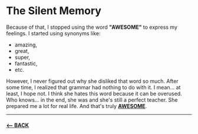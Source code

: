 # The Silent Memory

Because of that, I stopped using the word **"AWESOME"** to express my feelings. I started using synonyms like:
- amazing,
- great,
- super,
- fantastic,
- etc.

However, I never figured out why she disliked that word so much. After some time, I realized that grammar had nothing to do with it. I mean... at least, I hope not. I think she hates this word because it can be overused. Who knows... in the end, she was and she's still a perfect teacher. She prepared me a lot for real life. And that's truly **[AWESOME](https://github.com/BenjaminHaverla/English-essay-workflow.git)**.


-------------------------------------------------------------

#### [<– BACK](https://github.com/BenjaminHaverla/Why.git)
